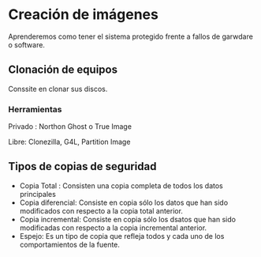 # Creación de imágenes

Aprenderemos como tener el sistema protegido frente a fallos de garwdare o software.

## Clonación de equipos

Conssite en clonar sus discos. 

### Herramientas

Privado : Northon Ghost o True Image

Libre: Clonezilla, G4L, Partition Image

## Tipos de copias de seguridad

- Copia Total : Consisten una copia completa de todos los datos principales
- Copia diferencial: Consiste en copia sólo los datos que han sido modificados con respecto a la copia total anterior.
- Copia incremental: Consiste en copia sólo los dsatos que han sido modificadas con respecto a la copia incremental anterior.
- Espejo: Es un tipo de copia que refleja todos y cada uno de los comportamientos de la fuente.

